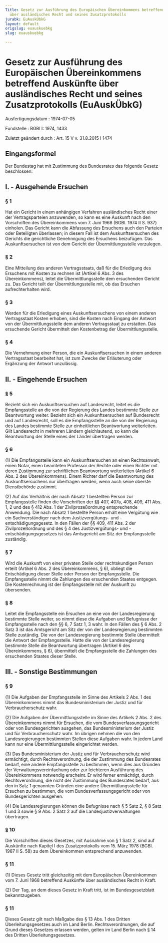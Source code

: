 ```yaml
---
Title: Gesetz zur Ausführung des Europäischen Übereinkommens betreffend Auskünfte
  über ausländisches Recht und seines Zusatzprotokolls
jurabk: EuAuskÜbkG
layout: default
origslug: euauskuebkg
slug: euauskuebkg

---
```


# Gesetz zur Ausführung des Europäischen Übereinkommens betreffend Auskünfte über ausländisches Recht und seines Zusatzprotokolls (EuAuskÜbkG)

Ausfertigungsdatum
:   1974-07-05

Fundstelle
:   BGBl I: 1974, 1433

Zuletzt geändert durch
:   Art. 15 V v. 31.8.2015 I 1474


## Eingangsformel

Der Bundestag hat mit Zustimmung des Bundesrates das folgende Gesetz
beschlossen:


## I. - Ausgehende Ersuchen



### § 1

Hat ein Gericht in einem anhängigen Verfahren ausländisches Recht
einer der Vertragsparteien anzuwenden, so kann es eine Auskunft nach
den Vorschriften des Übereinkommens vom 7. Juni 1968 (BGBl. 1974 II S.
937) einholen. Das Gericht kann die Abfassung des Ersuchens auch den
Parteien oder Beteiligten überlassen; in diesem Fall ist dem
Auskunftsersuchen des Gerichts die gerichtliche Genehmigung des
Ersuchens beizufügen. Das Auskunftsersuchen ist von dem Gericht der
Übermittlungsstelle vorzulegen.


### § 2

Eine Mitteilung des anderen Vertragsstaats, daß für die Erledigung des
Ersuchens mit Kosten zu rechnen ist (Artikel 6 Abs. 3 des
Übereinkommens), leitet die Übermittlungsstelle dem ersuchenden
Gericht zu. Das Gericht teilt der Übermittlungsstelle mit, ob das
Ersuchen aufrechterhalten wird.


### § 3

Werden für die Erledigung eines Auskunftsersuchens von einem anderen
Vertragsstaat Kosten erhoben, sind die Kosten nach Eingang der Antwort
von der Übermittlungsstelle dem anderen Vertragsstaat zu erstatten.
Das ersuchende Gericht übermittelt den Kostenbetrag der
Übermittlungsstelle.


### § 4

Die Vernehmung einer Person, die ein Auskunftsersuchen in einem
anderen Vertragsstaat bearbeitet hat, ist zum Zwecke der Erläuterung
oder Ergänzung der Antwort unzulässig.


## II. - Eingehende Ersuchen



### § 5

Bezieht sich ein Auskunftsersuchen auf Landesrecht, leitet es die
Empfangsstelle an die von der Regierung des Landes bestimmte Stelle
zur Beantwortung weiter. Bezieht sich ein Auskunftsersuchen auf
Bundesrecht und auf Landesrecht, soll es die Empfangsstelle an die von
der Regierung des Landes bestimmte Stelle zur einheitlichen
Beantwortung weiterleiten. Gilt Landesrecht in mehreren Ländern
gleichlautend, so kann die Beantwortung der Stelle eines der Länder
übertragen werden.


### § 6

(1) Die Empfangsstelle kann ein Auskunftsersuchen an einen
Rechtsanwalt, einen Notar, einen beamteten Professor der Rechte oder
einen Richter mit deren Zustimmung zur schriftlichen Beantwortung
weiterleiten (Artikel 6 Abs. 2 des Übereinkommens). Einem Richter darf
die Beantwortung des Auskunftsersuchens nur übertragen werden, wenn
auch seine oberste Dienstbehörde zustimmt.

(2) Auf das Verhältnis der nach Absatz 1 bestellten Person zur
Empfangsstelle finden die Vorschriften der §§ 407, 407a, 408, 409, 411
Abs. 1, 2 und des § 412 Abs. 1 der Zivilprozeßordnung entsprechende
Anwendung. Die nach Absatz 1 bestellte Person erhält eine Vergütung
wie ein Sachverständiger nach dem Justizvergütungs- und
-entschädigungsgesetz. In den Fällen der §§ 409, 411 Abs. 2 der
Zivilprozeßordnung und des § 4 des Justizvergütungs- und
-entschädigungsgesetzes ist das Amtsgericht am Sitz der Empfangsstelle
zuständig.


### § 7

Wird die Auskunft von einer privaten Stelle oder rechtskundigen Person
erteilt (Artikel 6 Abs. 2 des Übereinkommens, § 6), obliegt die
Entschädigung dieser Stelle oder Person der Empfangsstelle. Die
Empfangsstelle nimmt die Zahlungen des ersuchenden Staates entgegen.
Die Kostenrechnung ist der Empfangsstelle mit der Auskunft zu
übersenden.


### § 8

Leitet die Empfangsstelle ein Ersuchen an eine von der Landesregierung
bestimmte Stelle weiter, so nimmt diese die Aufgaben und Befugnisse
der Empfangsstelle nach den §§ 6, 7 Satz 1, 3 wahr. In den Fällen des
§ 6 Abs. 2 Satz 3 ist das Amtsgericht am Sitz der von der
Landesregierung bestimmten Stelle zuständig. Die von der
Landesregierung bestimmte Stelle übermittelt die Antwort der
Empfangsstelle. Hatte die von der Landesregierung bestimmte Stelle die
Beantwortung übertragen (Artikel 6 des Übereinkommens, § 6),
übermittelt die Empfangsstelle die Zahlungen des ersuchenden Staates
dieser Stelle.


## III. - Sonstige Bestimmungen



### § 9

(1) Die Aufgaben der Empfangsstelle im Sinne des Artikels 2 Abs. 1 des
Übereinkommens nimmt das Bundesministerium der Justiz und für
Verbraucherschutz wahr.

(2) Die Aufgaben der Übermittlungsstelle im Sinne des Artikels 2 Abs.
2 des Übereinkommens nimmt für Ersuchen, die vom
Bundesverfassungsgericht oder von Bundesgerichten ausgehen, das
Bundesministerium der Justiz und für Verbraucherschutz wahr. Im
übrigen nehmen die von den Landesregierungen bestimmten Stellen diese
Aufgaben wahr. In jedem Land kann nur eine Übermittlungsstelle
eingerichtet werden.

(3) Das Bundesministerium der Justiz und für Verbraucherschutz wird
ermächtigt, durch Rechtsverordnung, die der Zustimmung des Bundesrates
bedarf, eine andere Empfangsstelle zu bestimmen, wenn dies aus Gründen
der Verwaltungsvereinfachung oder zur leichteren Ausführung des
Übereinkommens notwendig erscheint. Er wird ferner ermächtigt, durch
Rechtsverordnung, die nicht der Zustimmung des Bundesrates bedarf, aus
den in Satz 1 genannten Gründen eine andere Übermittlungsstelle für
Ersuchen zu bestimmen, die vom Bundesverfassungsgericht oder von
Bundesgerichten ausgehen.

(4) Die Landesregierungen können die Befugnisse nach § 5 Satz 2, § 8
Satz 1 und 3 sowie § 9 Abs. 2 Satz 2 auf die Landesjustizverwaltungen
übertragen.


### § 10

Die Vorschriften dieses Gesetzes, mit Ausnahme von § 1 Satz 2, sind
auf Auskünfte nach Kapitel I des Zusatzprotokolls vom 15. März 1978
(BGBl. 1987 II S. 58) zu dem Übereinkommen entsprechend anzuwenden.


### § 11

(1) Dieses Gesetz tritt gleichzeitig mit dem Europäischen
Übereinkommen vom 7. Juni 1968 betreffend Auskünfte über ausländisches
Recht in Kraft.

(2) Der Tag, an dem dieses Gesetz in Kraft tritt, ist im
Bundesgesetzblatt bekanntzugeben.


### § 11

Dieses Gesetz gilt nach Maßgabe des § 13 Abs. 1 des Dritten
Überleitungsgesetzes auch im Land Berlin. Rechtsverordnungen, die auf
Grund dieses Gesetzes erlassen werden, gelten im Land Berlin nach § 14
des Dritten Überleitungsgesetzes.

